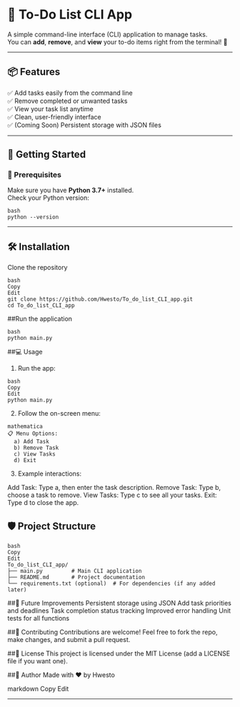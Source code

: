 # 📝 To-Do List CLI App

A simple command-line interface (CLI) application to manage tasks.  
You can **add**, **remove**, and **view** your to-do items right from the terminal! 🚀

---

## 📦 Features

✅ Add tasks easily from the command line  
✅ Remove completed or unwanted tasks  
✅ View your task list anytime  
✅ Clean, user-friendly interface  
✅ (Coming Soon) Persistent storage with JSON files  

---

## 🚀 Getting Started

### 🔧 Prerequisites
Make sure you have **Python 3.7+** installed.  
Check your Python version:

```
bash
python --version
```

---


## 🛠️ Installation
Clone the repository
```
bash
Copy
Edit
git clone https://github.com/Hwesto/To_do_list_CLI_app.git
cd To_do_list_CLI_app
```

##Run the application
```
bash
python main.py
```

##💻 Usage
1. Run the app:

```
bash
Copy
Edit
python main.py
```

2. Follow the on-screen menu:

```
mathematica
📋 Menu Options:
  a) Add Task
  b) Remove Task
  c) View Tasks
  d) Exit
```

3. Example interactions:

Add Task: Type a, then enter the task description.
Remove Task: Type b, choose a task to remove.
View Tasks: Type c to see all your tasks.
Exit: Type d to close the app.

## 🛡️ Project Structure
```
bash
Copy
Edit
To_do_list_CLI_app/
├── main.py         # Main CLI application
├── README.md       # Project documentation
└── requirements.txt (optional)  # For dependencies (if any added later)
```

##🌱 Future Improvements
 Persistent storage using JSON
 Add task priorities and deadlines
 Task completion status tracking
 Improved error handling
 Unit tests for all functions

 
##🤝 Contributing
Contributions are welcome! Feel free to fork the repo, make changes, and submit a pull request.

##📄 License
This project is licensed under the MIT License (add a LICENSE file if you want one).

##🚀 Author
Made with ❤️ by Hwesto

markdown
Copy
Edit

---
